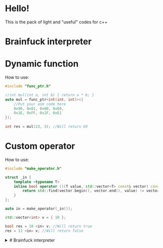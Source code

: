 # Hello!

This is the pack of light and "useful" codes for c++

# Brainfuck interpreter

# Dynamic function
How to use:
```c++
#include "func_ptr.h"

//int mul(int a, int b) { return a * b; }
auto mul = func_ptr<int(int, int)>({
	//Put your asm code here
	0x90, 0x01, 0x00, 0xE0,
	0x1E, 0xFF, 0x2F, 0xE1
});
	
int res = mul(23, 3); //Will return 69
```	

# Custom operator
How to use:
```c++
#include "make_operator.h"

struct _in {
	template <typename T>
	inline bool operator ()(T value, std::vector<T> const& vector) const {
		return std::find(vector.begin(), vector.end(), value) != vector.end();
	}
};

auto in = make_operator(_in());

std::vector<int> v = { 10 };

bool res = 10 <in> v; //Will return true
res = 11 <in> v; //Will return false
```

<details> 
	<summary># Brainfuck interpreter </summary>
	How to use:
	```c++
	#include "bf.h"
	
	bf::eval("+++++++[>+++++++<-]>."); //Will print 1
	```
</details>
